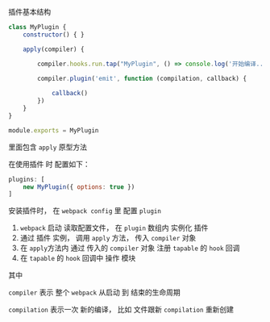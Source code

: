 插件基本结构

``` javascript
class MyPlugin {
    constructor() { }

    apply(compiler) {

        compiler.hooks.run.tap("MyPlugin", () => console.log('开始编译...'))

        compiler.plugin('emit', function (compilation, callback) {
            
            callback()
        })
    }
}

module.exports = MyPlugin
```



里面包含 `apply` 原型方法

在使用插件 时 配置如下： 

``` javascript
plugins: [
    new MyPlugin({ options: true })
]
```

安装插件时， 在 `webpack config` 里 配置 `plugin`

1. `webpack` 启动 读取配置文件， 在 `plugin` 数组内 实例化 插件 
2. 通过 插件 实例， 调用 `apply` 方法， 传入 `compiler` 对象
3.  在 `apply`方法内  通过  传入的 `compiler` 对象 注册 `tapable` 的 `hook` 回调
4. 在 `tapable` 的 `hook` 回调中 操作 模块



其中 

`compiler` 表示 整个 `webpack` 从启动 到 结束的生命周期

`compilation` 表示一次 新的编译， 比如 文件跟新 `compilation` 重新创建